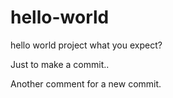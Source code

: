 # hello-world
hello world project what you expect?

Just to make a commit..

Another comment for a new commit.
